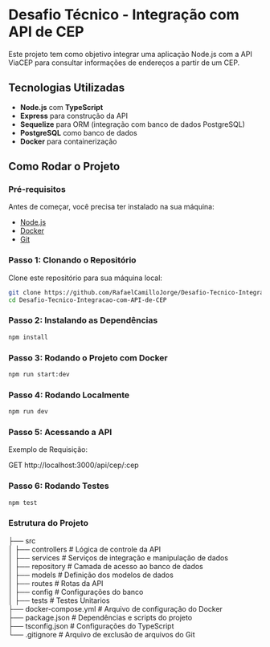 # Desafio Técnico - Integração com API de CEP

Este projeto tem como objetivo integrar uma aplicação Node.js com a API ViaCEP para consultar informações de endereços a partir de um CEP.

## Tecnologias Utilizadas

- **Node.js** com **TypeScript**
- **Express** para construção da API
- **Sequelize** para ORM (integração com banco de dados PostgreSQL)
- **PostgreSQL** como banco de dados
- **Docker** para containerização

## Como Rodar o Projeto

### Pré-requisitos

Antes de começar, você precisa ter instalado na sua máquina:

- [Node.js](https://nodejs.org/)
- [Docker](https://www.docker.com/)
- [Git](https://git-scm.com/)

### Passo 1: Clonando o Repositório

Clone este repositório para sua máquina local:

```bash
git clone https://github.com/RafaelCamilloJorge/Desafio-Tecnico-Integracao-com-API-de-CEP.git
cd Desafio-Tecnico-Integracao-com-API-de-CEP
```

### Passo 2: Instalando as Dependências
```bash
npm install
```

### Passo 3: Rodando o Projeto com Docker
```bash
npm run start:dev
```

### Passo 4: Rodando Localmente
```bash
npm run dev
```

### Passo 5: Acessando a API
Exemplo de Requisição:

GET http://localhost:3000/api/cep/:cep

### Passo 6: Rodando Testes
```bash
npm test
```

### Estrutura do Projeto
├── src    
│ ├── controllers # Lógica de controle da API  
│ ├── services # Serviços de integração e manipulação de dados  
│ ├── repository # Camada de acesso ao banco de dados  
│ ├── models # Definição dos modelos de dados  
│ ├── routes # Rotas da API  
│ ├── config # Configurações do banco  
│ ├── tests # Testes Unitarios  
├── docker-compose.yml # Arquivo de configuração do Docker  
├── package.json # Dependências e scripts do projeto  
├── tsconfig.json # Configurações do TypeScript  
└── .gitignore # Arquivo de exclusão de arquivos do Git  
